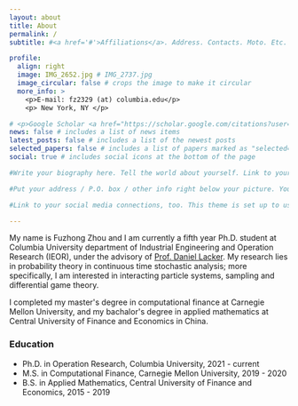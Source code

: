 ```yaml
---
layout: about
title: About
permalink: /
subtitle: #<a href='#'>Affiliations</a>. Address. Contacts. Moto. Etc.

profile:
  align: right
  image: IMG_2652.jpg # IMG_2737.jpg
  image_circular: false # crops the image to make it circular
  more_info: >
    <p>E-mail: fz2329 (at) columbia.edu</p>
    <p> New York, NY </p>

# <p>Google Scholar <a href="https://scholar.google.com/citations?user=qc6CJjYAAAAJ" title="Google Scholar"><i class="ai ai-google-scholar"></i></a></p>
news: false # includes a list of news items
latest_posts: false # includes a list of the newest posts
selected_papers: false # includes a list of papers marked as "selected={true}"
social: true # includes social icons at the bottom of the page

#Write your biography here. Tell the world about yourself. Link to your favorite [subreddit](http://reddit.com). You can put a picture in, too. The code is already in, just name your picture `prof_pic.jpg` and put it in the `img/` folder.

#Put your address / P.O. box / other info right below your picture. You can also disable any of these elements by editing `profile` property of the YAML header of your `_pages/about.md`. Edit `_bibliography/papers.bib` and Jekyll will render your [publications page](/al-folio/publications/) automatically.

#Link to your social media connections, too. This theme is set up to use [Font Awesome icons](https://fontawesome.com/) and [Academicons](https://jpswalsh.github.io/academicons/), like the ones below. Add your Facebook, Twitter, LinkedIn, Google Scholar, or just disable all of them.

---
```

My name is Fuzhong Zhou and I am currently a fifth year Ph.D. student at Columbia University department of Industrial Engineering and Operation Research (IEOR), under the advisory of [Prof. Daniel Lacker](https://www.columbia.edu/~dl3133/). My research lies in probability theory in continuous time stochastic analysis; more specifically, I am interested in interacting particle systems, sampling and differential game theory.

I completed my master's degree in computational finance at Carnegie Mellon University, and my bachalor's degree in applied mathematics at Central University of Finance and Economics in China.  


### Education
- Ph.D. in Operation Research, Columbia University, 2021 - current 
- M.S. in Computational Finance, Carnegie Mellon University, 2019 - 2020
- B.S. in Applied Mathematics, Central University of Finance and Economics, 2015 - 2019
